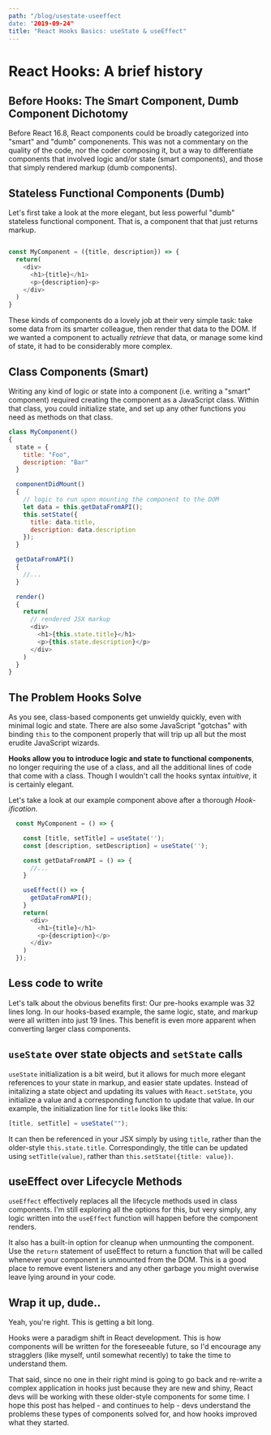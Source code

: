 ```yaml
---
path: "/blog/usestate-useeffect
date: "2019-09-24"
title: "React Hooks Basics: useState & useEffect"
---
```


# React Hooks: A brief history

## Before Hooks: The Smart Component, Dumb Component Dichotomy

Before React 16.8, React components could be broadly categorized into "smart" and "dumb" componenents. This was not a commentary on the quality of the code, nor the coder composing it, but a way to differentiate components that involved logic and/or state (smart components), and those that simply rendered markup (dumb components).

## Stateless Functional Components (Dumb)

Let's first take a look at the more elegant, but less powerful "dumb" stateless functional component. That is, a component that that just returns markup.

```javascript

const MyComponent = ({title, description}) => {
  return(
    <div>
      <h1>{title}</h1>
      <p>{description}<p>
    </div>
  )
}
```

These kinds of components do a lovely job at their very simple task: take some data from its smarter colleague, then render that data to the DOM. If we wanted a component to actually _retrieve_ that data, or manage some kind of state, it had to be considerably more complex.

## Class Components (Smart)

Writing any kind of logic or state into a component (i.e. writing a "smart" component) required creating the component as a JavaScript class. Within that class, you could initialize state, and set up any other functions you need as methods on that class.

```javascript
class MyComponent()
{
  state = {
    title: "Foo",
    description: "Bar"
  }

  componentDidMount()
  {
    // logic to run upon mounting the component to the DOM
    let data = this.getDataFromAPI();
    this.setState({
      title: data.title,
      description: data.description
    });
  }

  getDataFromAPI()
  {
    //...
  }

  render()
  {
    return(
      // rendered JSX markup
      <div>
        <h1>{this.state.title}</h1>
        <p>{this.state.description}</p>
      </div>
    )
  }
}
```

## The Problem Hooks Solve

As you see, class-based components get unwieldy quickly, even with minimal logic and state. There are also some JavaScript "gotchas" with binding `this` to the component properly that will trip up all but the most erudite JavaScript wizards.

**Hooks allow you to introduce logic and state to functional components**, no longer requiring the use of a class, and all the additional lines of code that come with a class. Though I wouldn't call the hooks syntax _intuitive_, it is certainly elegant.

Let's take a look at our example component above after a thorough _Hook-ification_.

```javascript
  const MyComponent = () => {

    const [title, setTitle] = useState('');
    const [description, setDescription] = useState('');

    const getDataFromAPI = () => {
      //...
    }

    useEffect(() => {
      getDataFromAPI();
    }
    return(
      <div>
        <h1>{title}</h1>
        <p>{description}</p>
      </div>
    )
  });
```

## Less code to write

Let's talk about the obvious benefits first: Our pre-hooks example was 32 lines long. In our hooks-based example, the same logic, state, and markup were all written into just 19 lines. This benefit is even more apparent when converting larger class components.

## `useState` over state objects and `setState` calls

`useState` initialization is a bit weird, but it allows for much more elegant references to your state in markup, and easier state updates. Instead of initalizing a state object and updating its values with `React.setState`, you initialize a value and a corresponding function to update that value. In our example, the initialization line for `title` looks like this:

```javascript
[title, setTitle] = useState("");
```

It can then be referenced in your JSX simply by using `title`, rather than the older-style `this.state.title`. Correspondingly, the title can be updated using `setTitle(value)`, rather than `this.setState({title: value})`.

## useEffect over Lifecycle Methods

`useEffect` effectively replaces all the lifecycle methods used in class components. I'm still exploring all the options for this, but very simply, any logic written into the `useEffect` function will happen before the component renders.

It also has a built-in option for cleanup when unmounting the component. Use the `return` statement of useEffect to return a function that will be called whenever your component is unmounted from the DOM. This is a good place to remove event listeners and any other garbage you might overwise leave lying around in your code.

## Wrap it up, dude..

Yeah, you're right. This is getting a bit long.

Hooks were a paradigm shift in React development. This is how components will be written for the foreseeable future, so I'd encourage any stragglers (like myself, until somewhat recently) to take the time to understand them.

That said, since no one in their right mind is going to go back and re-write a complex application in hooks just because they are new and shiny, React devs will be working with these older-style components for some time. I hope this post has helped - and continues to help - devs understand the problems these types of components solved for, and how hooks improved what they started.
